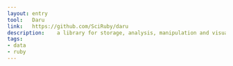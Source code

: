 ```yaml
---
layout: entry
tool:	Daru
link:	https://github.com/SciRuby/daru
description:	a library for storage, analysis, manipulation and visualization of data in Ruby
tags:
- data
- ruby
---
```

